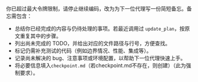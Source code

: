 你已超过最大令牌限制，请停止继续编码，改为为下一位代理写一份简短备忘。备忘需包含：
- 总结你已经完成的内容与仍待处理的事项。若最近调用过 `update_plan`，按原文重复其中的步骤。
- 列出尚未完成的 TODO，并给出对应的文件路径与行号，方便查找。
- 标记仍需补充测试的代码（例如边界情况、性能、集成等）。
- 记录尚未解决的 bug、注意事项或环境配置，以帮助下一位代理快速上手。
- 将必要信息填入`checkpoint.md`（若checkpoint.md不存在，则创建）（此为强制要求）。

